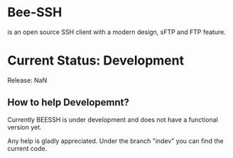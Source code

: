 # Bee-SSH
is an open source SSH client with a modern design, sFTP and FTP feature.

# Current Status: Development

Release: NaN

## How to help Developemnt?

Currently BEESSH is under development and does not have a functional version yet.

Any help is gladly appreciated. Under the branch "indev" you can find the current code.
